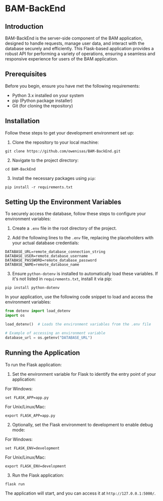 
# BAM-BackEnd

## Introduction

BAM-BackEnd is the server-side component of the BAM application, designed to handle requests, manage user data, and interact with the database securely and efficiently. This Flask-based application provides a robust API for performing a variety of operations, ensuring a seamless and responsive experience for users of the BAM application.

## Prerequisites

Before you begin, ensure you have met the following requirements:
- Python 3.x installed on your system
- pip (Python package installer)
- Git (for cloning the repository)

## Installation

Follow these steps to get your development environment set up:

1. Clone the repository to your local machine:

```
git clone https://github.com/owenisas/BAM-BackEnd.git
```

2. Navigate to the project directory:

```
cd BAM-BackEnd
```

3. Install the necessary packages using `pip`:

```
pip install -r requirements.txt
```

## Setting Up the Environment Variables

To securely access the database, follow these steps to configure your environment variables:

1. Create a `.env` file in the root directory of the project.

2. Add the following lines to the `.env` file, replacing the placeholders with your actual database credentials:

```
DATABASE_URL=remote_database_connection_string
DATABASE_USER=remote_database_username
DATABASE_PASSWORD=remote_database_password
DATABASE_NAME=remote_database_name
```

3. Ensure `python-dotenv` is installed to automatically load these variables. If it's not listed in `requirements.txt`, install it via pip:

```
pip install python-dotenv
```

In your application, use the following code snippet to load and access the environment variables:

```python
from dotenv import load_dotenv
import os

load_dotenv()  # Loads the environment variables from the .env file

# Example of accessing an environment variable
database_url = os.getenv("DATABASE_URL")
```

## Running the Application

To run the Flask application:

1. Set the environment variable for Flask to identify the entry point of your application:

For Windows:

```
set FLASK_APP=app.py
```

For Unix/Linux/Mac:

```
export FLASK_APP=app.py
```

2. Optionally, set the Flask environment to development to enable debug mode:

For Windows:

```
set FLASK_ENV=development
```

For Unix/Linux/Mac:

```
export FLASK_ENV=development
```

3. Run the Flask application:

```
flask run
```

The application will start, and you can access it at `http://127.0.0.1:5000/`.
